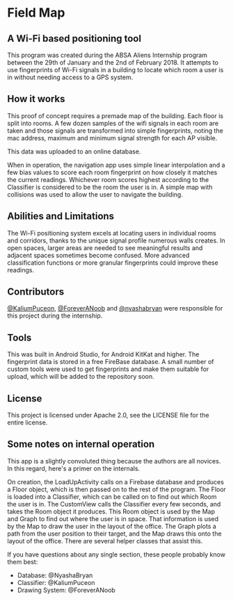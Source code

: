 # Field Map
## A Wi-Fi based positioning tool

This program was created during the ABSA Aliens Internship program between the
29th of January and the 2nd of February 2018. It attempts to use fingerprints of
Wi-Fi signals in a building to locate which room a user is in without needing
access to a GPS system.

## How it works
This proof of concept requires a premade map of the building. Each floor is
split into rooms. A few dozen samples of the wifi signals in each room are taken
and those signals are transformed into simple fingerprints, noting the mac
address, maximum and minimum signal strength for each AP visible.

This data was uploaded to an online database.

When in operation, the navigation app uses simple linear interpolation and a few
bias values to score each room fingerprint on how closely it matches the current
readings. Whichever room scores highest according to the Classifier is considered
to be the room the user is in. A simple map with collisions was used to allow
the user to navigate the building.

## Abilities and Limitations
The Wi-Fi positioning system excels at locating users in individual rooms and
corridors, thanks to the unique signal profile numerous walls creates. In open
spaces, larger areas are needed to see meaningful results and adjacent spaces
sometimes become confused. More advanced classification functions or more
granular fingerprints could improve these readings.

## Contributors
[@KaliumPuceon](https://github.com/KaliumPuceon), [@ForeverANoob](https://github.com/ForeverANoob) and [@nyashabryan](https://github.com/nyashabryan) were responsible for this project
during the internship.

## Tools
This was built in Android Studio, for Android KitKat and higher. The fingerprint
data is stored in a free FireBase database. A small number of custom tools were
used to get fingerprints and make them suitable for upload, which will be added
to the repository soon.

## License
This project is licensed under Apache 2.0, see the LICENSE file for the entire
license.

## Some notes on internal operation
This app is a slightly convoluted thing because the authors are all novices. In
this regard, here's a primer on the internals.

On creation, the LoadUpActivity calls on a Firebase database and produces a Floor
object, which is then passed on to the rest of the program. The Floor is loaded
into a Classifier, which can be called on to find out which Room the user is in.
The CustomView calls the Classifier every few seconds, and takes the Room object
it produces. This Room object is used by the Map and Graph to find out where the
user is in space. That information is used by the Map to draw the user in the
layout of the office. The Graph plots a path from the user position to their
target, and the Map draws this onto the layout of the office. There are several
helper classes that assist this.

If you have questions about any single section, these people probably know them
best:

* Database: @NyashaBryan
* Classifier: @KaliumPuceon
* Drawing System: @ForeverANoob
